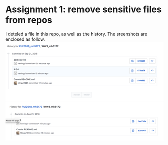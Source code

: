 # Assignment 1: remove sensitive files from repos
I deteled a file in this repo, as well as the history. The sreenshots are enclosed as follow.
![Alt text](add.png)
![Alt text](delete.png)


